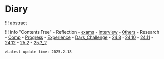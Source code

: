 # Diary

!!! abstract
	

!!! info "Contents Tree"
    - Reflection
        - [exams](Reflection/exams.md)
        - [interview](Reflection/interview.md)
        - [Others](Reflection/Others.md)
    - Research
        - [Comp](Research/comp1.md)
        - [Progress](Research/progress.md)
        - [Experience](Research/experience.md)
    - [Days_Challenge](days_challenge/index.md)
        - [24.8](days_challenge/24.8.md)
        - [24.10](days_challenge/24.10.md)
        - [24.11](days_challenge/24.11.md)
        - [24.12](days_challenge/24.12.md)
        - [25.2](days_challenge/25.2.md)
        - [25.2_2](days_challenge/25.2_2.md)

	>Latest update time: 2025.2.18

